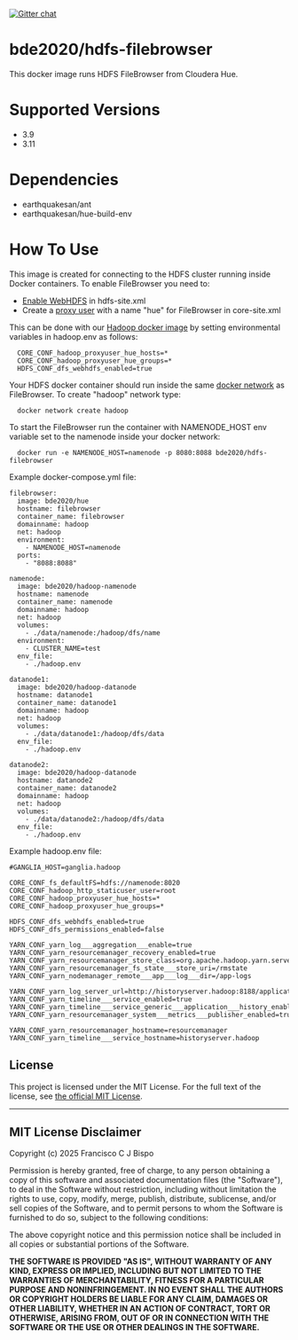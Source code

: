 [![Gitter chat](https://badges.gitter.im/gitterHQ/gitter.png)](https://gitter.im/big-data-europe/Lobby)

# bde2020/hdfs-filebrowser

This docker image runs HDFS FileBrowser from Cloudera Hue.

# Supported Versions

* 3.9
* 3.11

# Dependencies
* earthquakesan/ant
* earthquakesan/hue-build-env

# How To Use

This image is created for connecting to the HDFS cluster running inside Docker containers. To enable FileBrowser you need to:

* [Enable WebHDFS](https://hadoop.apache.org/docs/r1.0.4/webhdfs.html#HDFS+Configuration+Options) in hdfs-site.xml
* Create a [proxy user](https://hadoop.apache.org/docs/r2.7.1/hadoop-project-dist/hadoop-common/Superusers.html) with a name "hue" for FileBrowser in core-site.xml

This can be done with our [Hadoop docker image](https://github.com/big-data-europe/docker-hadoop) by setting environmental variables in hadoop.env as follows:
```
  CORE_CONF_hadoop_proxyuser_hue_hosts=*
  CORE_CONF_hadoop_proxyuser_hue_groups=*
  HDFS_CONF_dfs_webhdfs_enabled=true
```

Your HDFS docker container should run inside the same [docker network](https://docs.docker.com/engine/userguide/networking/dockernetworks/) as FileBrowser.
To create "hadoop" network type:
```
  docker network create hadoop
```

To start the FileBrowser run the container with NAMENODE_HOST env variable set to the namenode inside your docker network:
```
  docker run -e NAMENODE_HOST=namenode -p 8080:8088 bde2020/hdfs-filebrowser
```

Example docker-compose.yml file:
```
filebrowser:
  image: bde2020/hue
  hostname: filebrowser
  container_name: filebrowser
  domainname: hadoop
  net: hadoop
  environment:
    - NAMENODE_HOST=namenode
  ports:
    - "8088:8088"

namenode:
  image: bde2020/hadoop-namenode
  hostname: namenode
  container_name: namenode
  domainname: hadoop
  net: hadoop
  volumes:
    - ./data/namenode:/hadoop/dfs/name
  environment:
    - CLUSTER_NAME=test
  env_file:
    - ./hadoop.env

datanode1:
  image: bde2020/hadoop-datanode
  hostname: datanode1
  container_name: datanode1
  domainname: hadoop
  net: hadoop
  volumes:
    - ./data/datanode1:/hadoop/dfs/data
  env_file:
    - ./hadoop.env

datanode2:
  image: bde2020/hadoop-datanode
  hostname: datanode2
  container_name: datanode2
  domainname: hadoop
  net: hadoop
  volumes:
    - ./data/datanode2:/hadoop/dfs/data
  env_file:
    - ./hadoop.env
```

Example hadoop.env file:
```
#GANGLIA_HOST=ganglia.hadoop

CORE_CONF_fs_defaultFS=hdfs://namenode:8020
CORE_CONF_hadoop_http_staticuser_user=root
CORE_CONF_hadoop_proxyuser_hue_hosts=*
CORE_CONF_hadoop_proxyuser_hue_groups=*

HDFS_CONF_dfs_webhdfs_enabled=true
HDFS_CONF_dfs_permissions_enabled=false

YARN_CONF_yarn_log___aggregation___enable=true
YARN_CONF_yarn_resourcemanager_recovery_enabled=true
YARN_CONF_yarn_resourcemanager_store_class=org.apache.hadoop.yarn.server.resourcemanager.recovery.FileSystemRMStateStore
YARN_CONF_yarn_resourcemanager_fs_state___store_uri=/rmstate
YARN_CONF_yarn_nodemanager_remote___app___log___dir=/app-logs

YARN_CONF_yarn_log_server_url=http://historyserver.hadoop:8188/applicationhistory/logs/
YARN_CONF_yarn_timeline___service_enabled=true
YARN_CONF_yarn_timeline___service_generic___application___history_enabled=true
YARN_CONF_yarn_resourcemanager_system___metrics___publisher_enabled=true

YARN_CONF_yarn_resourcemanager_hostname=resourcemanager
YARN_CONF_yarn_timeline___service_hostname=historyserver.hadoop
```

## License
This project is licensed under the MIT License. For the full text of the license, see [the official MIT License](https://opensource.org/licenses/MIT).

---
## MIT License Disclaimer

Copyright (c) 2025 Francisco C J Bispo

Permission is hereby granted, free of charge, to any person obtaining a copy of this software and associated documentation files (the "Software"), to deal in the Software without restriction, including without limitation the rights to use, copy, modify, merge, publish, distribute, sublicense, and/or sell copies of the Software, and to permit persons to whom the Software is furnished to do so, subject to the following conditions:

The above copyright notice and this permission notice shall be included in all copies or substantial portions of the Software.

**THE SOFTWARE IS PROVIDED "AS IS", WITHOUT WARRANTY OF ANY KIND, EXPRESS OR IMPLIED, INCLUDING BUT NOT LIMITED TO THE WARRANTIES OF MERCHANTABILITY, FITNESS FOR A PARTICULAR PURPOSE AND NONINFRINGEMENT. IN NO EVENT SHALL THE AUTHORS OR COPYRIGHT HOLDERS BE LIABLE FOR ANY CLAIM, DAMAGES OR OTHER LIABILITY, WHETHER IN AN ACTION OF CONTRACT, TORT OR OTHERWISE, ARISING FROM, OUT OF OR IN CONNECTION WITH THE SOFTWARE OR THE USE OR OTHER DEALINGS IN THE SOFTWARE.**

